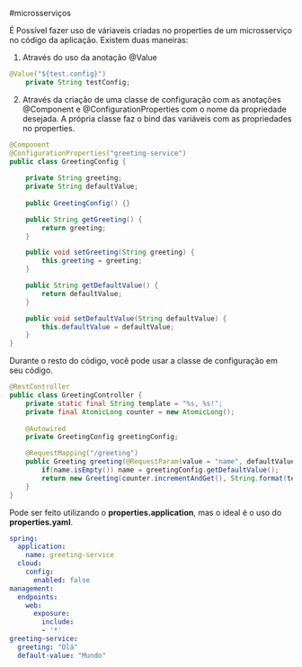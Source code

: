 #microsserviços 

É Possível fazer uso de váriaveis criadas no properties de um microsserviço no código da aplicação.
Existem duas maneiras:

1. Através do uso da anotação @Value

```java
@Value("${test.config}")
	private String testConfig;
```

2. Através da criação de uma classe de configuração com as anotações @Component e @ConfigurationProperties com o nome da propriedade desejada. A própria classe faz o bind das variáveis com as propriedades no properties.

```java
@Component
@ConfigurationProperties("greeting-service")
public class GreetingConfig {
	
	private String greeting;
	private String defaultValue;
	
	public GreetingConfig() {}

	public String getGreeting() {
		return greeting;
	}

	public void setGreeting(String greeting) {
		this.greeting = greeting;
	}

	public String getDefaultValue() {
		return defaultValue;
	}

	public void setDefaultValue(String defaultValue) {
		this.defaultValue = defaultValue;
	}	
}

```

Durante o resto do código, você pode usar a classe de configuração em seu código.

```java
@RestController
public class GreetingController {
    private static final String template = "%s, %s!";
    private final AtomicLong counter = new AtomicLong();
    
    @Autowired
    private GreetingConfig greetingConfig;

    @RequestMapping("/greeting")
    public Greeting greeting(@RequestParam(value = "name", defaultValue = "") String name){
    	if(name.isEmpty()) name = greetingConfig.getDefaultValue();
        return new Greeting(counter.incrementAndGet(), String.format(template, greetingConfig.getGreeting(), name));
    }
}
```

Pode ser feito utilizando o **properties.application**, mas o ideal é o uso do **properties.yaml**.

```yaml
spring:
  application:
    name: greeting-service
  cloud:
    config:
      enabled: false
management:
  endpoints:
    web:
      exposure:
        include:
        - '*'
greeting-service:
  greeting: "Olá"
  default-value: "Mundo"
```